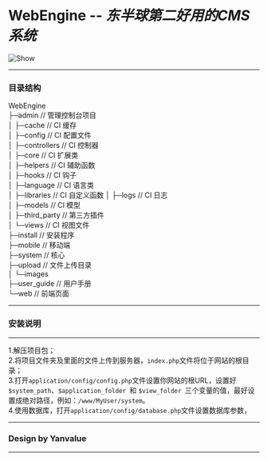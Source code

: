 # WebEngine -- *东半球第二好用的CMS系统*

![Show](https://github.com/Yanvalue/WebEngine/blob/master/other/show.png)

***

### 目录结构  
WebEngine  
├─admin                 // 管理控制台项目  
│  ├─cache              // CI 缓存  
│  ├─config             // CI 配置文件  
│  ├─controllers        // CI 控制器  
│  ├─core               // CI 扩展类  
│  ├─helpers            // CI 辅助函数  
│  ├─hooks              // CI 钩子  
│  ├─language           // CI 语言类  
│  ├─libraries          // CI 自定义函数
│  ├─logs               // CI 日志  
│  ├─models             // CI 模型  
│  ├─third_party        // 第三方插件  
│  └─views              // CI 视图文件  
├─install               // 安装程序  
├─mobile                // 移动端  
├─system                // 核心  
├─upload                // 文件上传目录  
│  └─images  
├─user_guide            // 用户手册  
└─web                   // 前端页面  
***
### 安装说明  
***
1.解压项目包；  
2.将项目文件夹及里面的文件上传到服务器，`index.php`文件将位于网站的根目录；  
3.打开`application/config/config.php`文件设置你网站的根URL，设置好 `$system_path`、`$application_folder `和 `$view_folder `三个变量的值，最好设置成绝对路径，例如：`/www/MyUser/system`。   
4.使用数据库，打开`application/config/database.php`文件设置数据库参数，  

***
### Design by Yanvalue  
***
